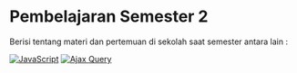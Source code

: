 # Pembelajaran Semester 2

Berisi tentang materi dan pertemuan di sekolah saat semester antara lain :

[![JavaScript](https://img.shields.io/badge/javascript-%23323330.svg?style=for-the-badge&logo=javascript&logoColor=%23F7DF1E)](https://github.com/rafifahrezi75/pembelajaran-11-smt-2)
[![Ajax Query](https://img.shields.io/badge/jquery-%230769AD.svg?style=for-the-badge&logo=jquery&logoColor=white)](https://github.com/rafifahrezi75/pembelajaran-11-smt-2/tree/main/pertemuan-6-javascript-ajax-query)
